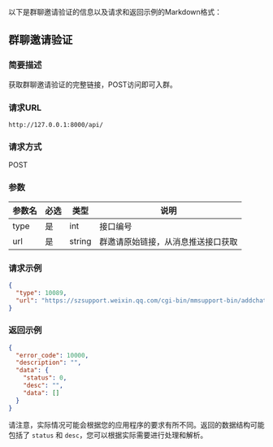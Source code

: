 以下是群聊邀请验证的信息以及请求和返回示例的Markdown格式：

## 群聊邀请验证

### 简要描述

获取群聊邀请验证的完整链接，POST访问即可入群。

### 请求URL

```
http://127.0.0.1:8000/api/
```

### 请求方式

POST

### 参数

| 参数名 | 必选 | 类型   | 说明               |
| ------ | ---- | ------ | ------------------ |
| type   | 是   | int    | 接口编号           |
| url    | 是   | string | 群邀请原始链接，从消息推送接口获取 |

### 请求示例

```json
{
  "type": 10089,
  "url": "https://szsupport.weixin.qq.com/cgi-bin/mmsupport-bin/addchatroombyinvite?ticket=..."
}
```

### 返回示例

```json
{
  "error_code": 10000,
  "description": "",
  "data": {
    "status": 0,
    "desc": "",
    "data": []
  }
}
```

请注意，实际情况可能会根据您的应用程序的要求有所不同。返回的数据结构可能包括了 `status` 和 `desc`，您可以根据实际需要进行处理和解析。